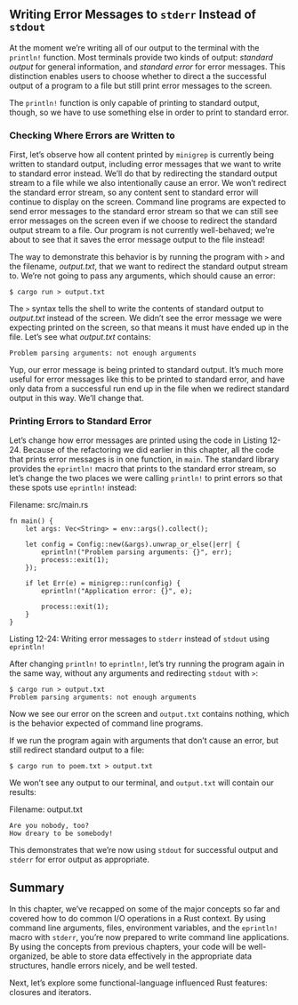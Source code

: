 ## Writing Error Messages to `stderr` Instead of `stdout`

At the moment we’re writing all of our output to the terminal with the
`println!` function. Most terminals provide two kinds of output: *standard
output* for general information, and *standard error* for error messages. This
distinction enables users to choose whether to direct a the successful output
of a program to a file but still print error messages to the screen.

The `println!` function is only capable of printing to standard output, though,
so we have to use something else in order to print to standard error.

### Checking Where Errors are Written to

First, let’s observe how all content printed by `minigrep` is currently being
written to standard output, including error messages that we want to write to
standard error instead. We’ll do that by redirecting the standard output stream
to a file while we also intentionally cause an error. We won’t redirect the
standard error stream, so any content sent to standard error will continue to
display on the screen. Command line programs are expected to send error
messages to the standard error stream so that we can still see error messages
on the screen even if we choose to redirect the standard output stream to a
file. Our program is not currently well-behaved; we’re about to see that it
saves the error message output to the file instead!

The way to demonstrate this behavior is by running the program with `>` and the
filename, *output.txt*, that we want to redirect the standard output stream to.
We’re not going to pass any arguments, which should cause an error:

```text
$ cargo run > output.txt
```

The `>` syntax tells the shell to write the contents of standard output to
*output.txt* instead of the screen. We didn’t see the error message we were
expecting printed on the screen, so that means it must have ended up in the
file. Let’s see what *output.txt* contains:

```text
Problem parsing arguments: not enough arguments
```

Yup, our error message is being printed to standard output. It’s much more
useful for error messages like this to be printed to standard error, and have
only data from a successful run end up in the file when we redirect standard
output in this way. We’ll change that.

### Printing Errors to Standard Error

Let’s change how error messages are printed using the code in Listing 12-24.
Because of the refactoring we did earlier in this chapter, all the code that
prints error messages is in one function, in `main`. The standard library
provides the `eprintln!` macro that prints to the standard error stream, so
let’s change the two places we were calling `println!` to print errors so that
these spots use `eprintln!` instead:

<span class="filename">Filename: src/main.rs</span>

```rust,ignore
fn main() {
    let args: Vec<String> = env::args().collect();

    let config = Config::new(&args).unwrap_or_else(|err| {
        eprintln!("Problem parsing arguments: {}", err);
        process::exit(1);
    });

    if let Err(e) = minigrep::run(config) {
        eprintln!("Application error: {}", e);

        process::exit(1);
    }
}
```

<span class="caption">Listing 12-24: Writing error messages to `stderr` instead
of `stdout` using `eprintln!`</span>

After changing `println!` to `eprintln!`, let’s try running the program again
in the same way, without any arguments and redirecting `stdout` with `>`:

```text
$ cargo run > output.txt
Problem parsing arguments: not enough arguments
```

Now we see our error on the screen and `output.txt` contains nothing, which is
the behavior expected of command line programs.

If we run the program again with arguments that don’t cause an error, but still
redirect standard output to a file:

```text
$ cargo run to poem.txt > output.txt
```

We won’t see any output to our terminal, and `output.txt` will contain our
results:

<span class="filename">Filename: output.txt</span>

```text
Are you nobody, too?
How dreary to be somebody!
```

This demonstrates that we’re now using `stdout` for successful output and
`stderr` for error output as appropriate.

## Summary

In this chapter, we’ve recapped on some of the major concepts so far and
covered how to do common I/O operations in a Rust context. By using command
line arguments, files, environment variables, and the `eprintln!` macro with
`stderr`, you’re now prepared to write command line applications. By using the
concepts from previous chapters, your code will be well-organized, be able to
store data effectively in the appropriate data structures, handle errors
nicely, and be well tested.

Next, let’s explore some functional-language influenced Rust features: closures
and iterators.
